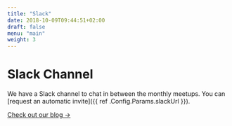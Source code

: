 ```yaml
---
title: "Slack"
date: 2018-10-09T09:44:51+02:00
draft: false
menu: "main"
weight: 3
---
```


# Slack Channel

We have a Slack channel to chat in between the monthly meetups. You can [request
an automatic invite]({{ ref .Config.Params.slackUrl }}).

<a href="/blog/" class="spacer-top-10">Check out our blog &rarr;</a>
